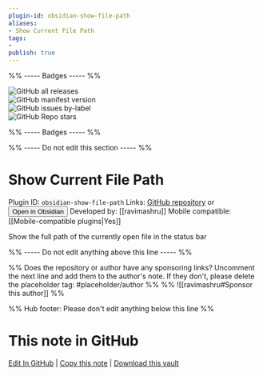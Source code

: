 ```yaml
---
plugin-id: obsidian-show-file-path
aliases:
- Show Current File Path
tags: 
- 
publish: true
---
```


%% ----- Badges ----- %%

![GitHub all releases](https://img.shields.io/github/downloads/ravimashru/obsidian-show-file-path/total?color=573E7A&logo=github&style=for-the-badge)   
![GitHub manifest version](https://img.shields.io/github/manifest-json/v/ravimashru/obsidian-show-file-path?color=573E7A&logo=github&style=for-the-badge)   
![GitHub issues by-label](https://img.shields.io/github/issues/ravimashru/obsidian-show-file-path/help%20wanted?color=573E7A&logo=github&style=for-the-badge)   
![GitHub Repo stars](https://img.shields.io/github/stars/ravimashru/obsidian-show-file-path?color=573E7A&logo=github&style=for-the-badge)

%% ----- Badges ----- %%

%% ----- Do not edit this section ----- %%

# Show Current File Path

Plugin ID: `obsidian-show-file-path`
Links: [GitHub repository](https://github.com/ravimashru/obsidian-show-file-path) or [<button id=HH>Open in Obsidian</button>](obsidian://show-plugin?id=obsidian-show-file-path)
Developed by: [[ravimashru]]
Mobile compatible: [[Mobile-compatible plugins|Yes]]

Show the full path of the currently open file in the status bar

%% ----- Do not edit anything above this line ----- %% 

%% Does the repository or author have any sponsoring links? Uncomment the next line and add them to the author's note. If they don't, please delete the placeholder tag: #placeholder/author %%
%% ![[ravimashru#Sponsor this author]] %%

%% Hub footer: Please don't edit anything below this line %%

# This note in GitHub

<span class="git-footer">[Edit In GitHub](https://github.dev/obsidian-community/obsidian-hub/blob/main/02%20-%20Community%20Expansions/02.05%20All%20Community%20Expansions/Plugins/obsidian-show-file-path.md "git-hub-edit-note") | [Copy this note](https://raw.githubusercontent.com/obsidian-community/obsidian-hub/main/02%20-%20Community%20Expansions/02.05%20All%20Community%20Expansions/Plugins/obsidian-show-file-path.md "git-hub-copy-note") | [Download this vault](https://github.com/obsidian-community/obsidian-hub/archive/refs/heads/main.zip "git-hub-download-vault") </span>
